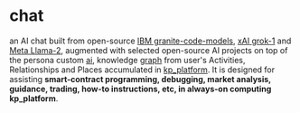 # chat

an AI chat built from open-source <a href="https://github.com/ibm-granite/granite-code-models" target="_blank">IBM granite-code-models</a>, <a href="https://github.com/xai-org/grok-1" target="_blank">xAI grok-1</a> and <a href="https://github.com/meta-llama/llama" target="_blank">Meta Llama-2</a>, augmented with selected open-source AI projects on top of the persona custom <a href="https://github.com/khaiphong/ai/" target="_blank">ai</a>, knowledge <a href="https://github.com/khaiphong/graph/" target="_blank">graph</a> from user's Activities, Relationships and Places accumulated in <a href="https://github.com/khaiphong/kp_platform/" target="_blank">kp_platform</a>. It is designed for assisting <b>smart-contract programming, debugging, market analysis, guidance, trading, how-to instructions, etc, in always-on computing kp_platform</b>.
